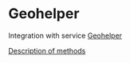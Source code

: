 Geohelper
=============

Integration with service [Geohelper](http://geohelper.info/ru)

[Description of methods](http://geohelper.info/ru/doc/api)

